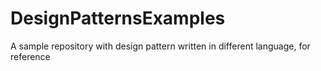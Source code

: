 # DesignPatternsExamples
A sample repository with design pattern written in different language, for reference
